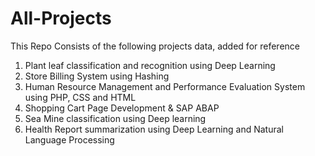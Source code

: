 # All-Projects

This Repo Consists of the following projects data, added for reference

1. Plant leaf classification and recognition using Deep Learning
2. Store Billing System using Hashing
3. Human Resource Management and Performance Evaluation System using PHP, CSS and HTML
4. Shopping Cart Page Development & SAP ABAP
5. Sea Mine classification using Deep learning
6. Health Report summarization using Deep Learning and Natural Language Processing
